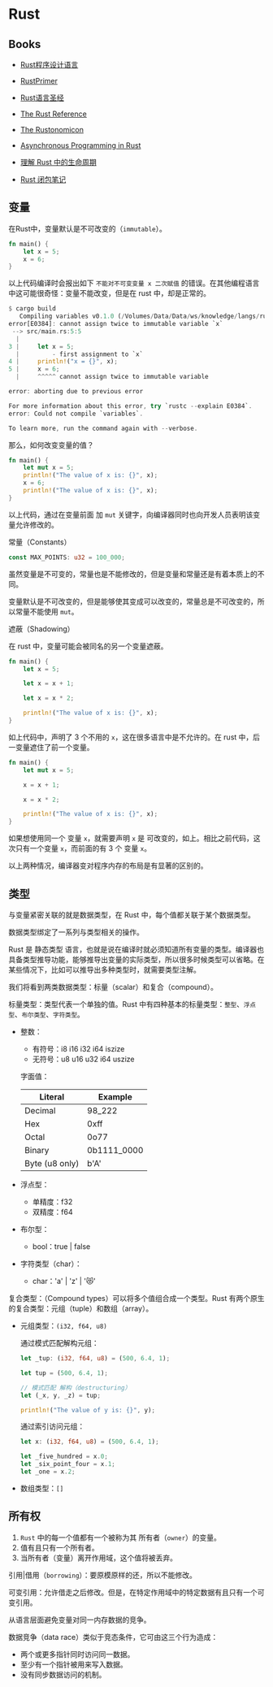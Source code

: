 # Rust

## Books

* [Rust程序设计语言](https://rustwiki.org/zh-CN/book)
* [RustPrimer](https://rustcc.gitbooks.io/rustprimer)
* [Rust语言圣经](https://course.rs/about-book.html)
* [The Rust Reference](https://doc.rust-lang.org/reference/introduction.html)
* [The Rustonomicon](https://doc.rust-lang.org/nightly/nomicon/intro.html)
* [Asynchronous Programming in Rust](https://rust-lang.github.io/async-book/)

* [理解 Rust 中的生命周期](https://lotabout.me/2016/rust-lifetime/)
* [Rust 闭包笔记](https://blog.linyinfeng.com/posts/how-do-rust-closures-work/)

## 变量

在Rust中，变量默认是不可改变的（`immutable`）。

```rs
fn main() {
    let x = 5;
    x = 6;
}
```

以上代码编译时会报出如下 `不能对不可变变量 x 二次赋值` 的错误。在其他编程语言中这可能很奇怪：变量不能改变，但是在 rust 中，却是正常的。

```rs
$ cargo build
   Compiling variables v0.1.0 (/Volumes/Data/Data/ws/knowledge/langs/rust/variables)
error[E0384]: cannot assign twice to immutable variable `x`
 --> src/main.rs:5:5
  |
3 |     let x = 5;
  |         - first assignment to `x`
4 |     println!("x = {}", x);
5 |     x = 6;
  |     ^^^^^ cannot assign twice to immutable variable

error: aborting due to previous error

For more information about this error, try `rustc --explain E0384`.
error: Could not compile `variables`.

To learn more, run the command again with --verbose.
```

那么，如何改变变量的值？

```rs
fn main() {
    let mut x = 5;
    println!("The value of x is: {}", x);
    x = 6;
    println!("The value of x is: {}", x);
}
```

以上代码，通过在变量前面 加 `mut` 关键字，向编译器同时也向开发人员表明该变量允许修改的。

常量（Constants）

```rs
const MAX_POINTS: u32 = 100_000;
```

虽然变量是不可变的，常量也是不能修改的，但是变量和常量还是有着本质上的不同。

变量默认是不可改变的，但是能够使其变成可以改变的，常量总是不可改变的，所以常量不能使用 `mut`。

遮蔽（Shadowing）

在 rust 中，变量可能会被同名的另一个变量遮蔽。

```rs
fn main() {
    let x = 5;

    let x = x + 1;

    let x = x * 2;

    println!("The value of x is: {}", x);
}
```

如上代码中，声明了 3 个不用的 `x`，这在很多语言中是不允许的。在 rust 中，后一变量遮住了前一个变量。

```rs
fn main() {
    let mut x = 5;

    x = x + 1;

    x = x * 2;

    println!("The value of x is: {}", x);
}
```

如果想使用同一个 变量 `x`，就需要声明 `x` 是 可改变的，如上。相比之前代码，这次只有一个变量 `x`，而前面的有 3 个 变量 `x`。

以上两种情况，编译器变对程序内存的布局是有显著的区别的。

## 类型

与变量紧密关联的就是数据类型，在 Rust 中，每个值都关联于某个数据类型。

数据类型绑定了一系列与类型相关的操作。

Rust 是 静态类型 语言，也就是说在编译时就必须知道所有变量的类型。编译器也具备类型推导功能，能够推导出变量的实际类型，所以很多时候类型可以省略。在某些情况下，比如可以推导出多种类型时，就需要类型注解。

我们将看到两类数据类型：标量（scalar）和复合（compound）。

标量类型：类型代表一个单独的值。Rust 中有四种基本的标量类型：`整型`、`浮点型`、`布尔类型`、`字符类型`。

  * 整数：
    * 有符号：i8 i16 i32 i64 iszize
    * 无符号：u8 u16 u32 i64 uszize

    字面值：

      Literal        | Example
      ---------------|---------------
      Decimal	       | 98_222
      Hex	           | 0xff
      Octal	         | 0o77
      Binary	       | 0b1111_0000
      Byte (u8 only) | b'A'

  * 浮点型：
    * 单精度：f32
    * 双精度：f64

  * 布尔型：
    * bool：true | false

  * 字符类型（char）：
    * char：'a' | 'z' | '😻'

复合类型：（Compound types）可以将多个值组合成一个类型。Rust 有两个原生的复合类型：元组（tuple）和数组（array）。

  * 元组类型：`(i32, f64, u8)`

    通过模式匹配解构元组：

    ```rs
    let _tup: (i32, f64, u8) = (500, 6.4, 1);

    let tup = (500, 6.4, 1);

    // 模式匹配 解构（destructuring）
    let (_x, y, _z) = tup;

    println!("The value of y is: {}", y);
    ```

    通过索引访问元组：

    ```rs
    let x: (i32, f64, u8) = (500, 6.4, 1);

    let _five_hundred = x.0;
    let _six_point_four = x.1;
    let _one = x.2;
    ```

  * 数组类型：`[]`

## 所有权

1. `Rust` 中的每一个值都有一个被称为其 所有者（`owner`）的变量。
2. 值有且只有一个所有者。
3. 当所有者（变量）离开作用域，这个值将被丢弃。

引用|借用（`borrowing`）：要原模原样的还，所以不能修改。

可变引用：允许借走之后修改。但是，在特定作用域中的特定数据有且只有一个可变引用。

从语言层面避免变量对同一内存数据的竞争。

数据竞争（data race）类似于竞态条件，它可由这三个行为造成：

* 两个或更多指针同时访问同一数据。
* 至少有一个指针被用来写入数据。
* 没有同步数据访问的机制。
